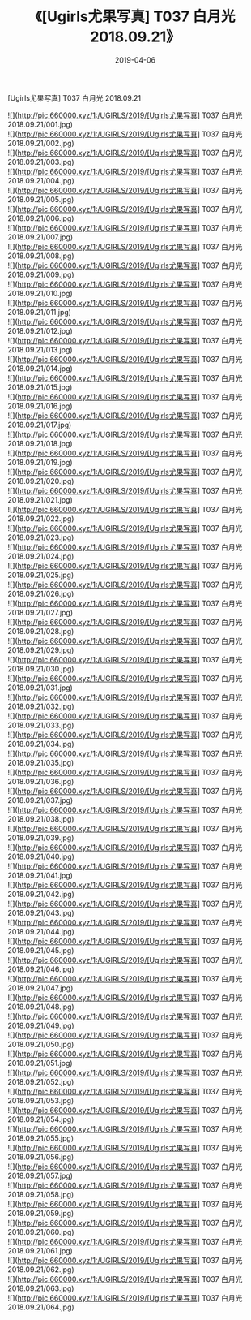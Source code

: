 ﻿---
layout: post
title:  《[Ugirls尤果写真] T037 白月光 2018.09.21》
date:   2019-04-06
img: http://pic.660000.xyz/1:/UGIRLS/2019/[Ugirls尤果写真] T037 白月光 2018.09.21/000.jpg
categories: [美女, 清纯, 唯美]
---

[Ugirls尤果写真] T037 白月光 2018.09.21

 ![](http://pic.660000.xyz/1:/UGIRLS/2019/[Ugirls尤果写真] T037 白月光 2018.09.21/001.jpg) <br>![](http://pic.660000.xyz/1:/UGIRLS/2019/[Ugirls尤果写真] T037 白月光 2018.09.21/002.jpg) <br>![](http://pic.660000.xyz/1:/UGIRLS/2019/[Ugirls尤果写真] T037 白月光 2018.09.21/003.jpg) <br>![](http://pic.660000.xyz/1:/UGIRLS/2019/[Ugirls尤果写真] T037 白月光 2018.09.21/004.jpg) <br>![](http://pic.660000.xyz/1:/UGIRLS/2019/[Ugirls尤果写真] T037 白月光 2018.09.21/005.jpg) <br>![](http://pic.660000.xyz/1:/UGIRLS/2019/[Ugirls尤果写真] T037 白月光 2018.09.21/006.jpg) <br>![](http://pic.660000.xyz/1:/UGIRLS/2019/[Ugirls尤果写真] T037 白月光 2018.09.21/007.jpg) <br>![](http://pic.660000.xyz/1:/UGIRLS/2019/[Ugirls尤果写真] T037 白月光 2018.09.21/008.jpg) <br>![](http://pic.660000.xyz/1:/UGIRLS/2019/[Ugirls尤果写真] T037 白月光 2018.09.21/009.jpg) <br>![](http://pic.660000.xyz/1:/UGIRLS/2019/[Ugirls尤果写真] T037 白月光 2018.09.21/010.jpg) <br>![](http://pic.660000.xyz/1:/UGIRLS/2019/[Ugirls尤果写真] T037 白月光 2018.09.21/011.jpg) <br>![](http://pic.660000.xyz/1:/UGIRLS/2019/[Ugirls尤果写真] T037 白月光 2018.09.21/012.jpg) <br>![](http://pic.660000.xyz/1:/UGIRLS/2019/[Ugirls尤果写真] T037 白月光 2018.09.21/013.jpg) <br>![](http://pic.660000.xyz/1:/UGIRLS/2019/[Ugirls尤果写真] T037 白月光 2018.09.21/014.jpg) <br>![](http://pic.660000.xyz/1:/UGIRLS/2019/[Ugirls尤果写真] T037 白月光 2018.09.21/015.jpg) <br>![](http://pic.660000.xyz/1:/UGIRLS/2019/[Ugirls尤果写真] T037 白月光 2018.09.21/016.jpg) <br>![](http://pic.660000.xyz/1:/UGIRLS/2019/[Ugirls尤果写真] T037 白月光 2018.09.21/017.jpg) <br>![](http://pic.660000.xyz/1:/UGIRLS/2019/[Ugirls尤果写真] T037 白月光 2018.09.21/018.jpg) <br>![](http://pic.660000.xyz/1:/UGIRLS/2019/[Ugirls尤果写真] T037 白月光 2018.09.21/019.jpg) <br>![](http://pic.660000.xyz/1:/UGIRLS/2019/[Ugirls尤果写真] T037 白月光 2018.09.21/020.jpg) <br>![](http://pic.660000.xyz/1:/UGIRLS/2019/[Ugirls尤果写真] T037 白月光 2018.09.21/021.jpg) <br>![](http://pic.660000.xyz/1:/UGIRLS/2019/[Ugirls尤果写真] T037 白月光 2018.09.21/022.jpg) <br>![](http://pic.660000.xyz/1:/UGIRLS/2019/[Ugirls尤果写真] T037 白月光 2018.09.21/023.jpg) <br>![](http://pic.660000.xyz/1:/UGIRLS/2019/[Ugirls尤果写真] T037 白月光 2018.09.21/024.jpg) <br>![](http://pic.660000.xyz/1:/UGIRLS/2019/[Ugirls尤果写真] T037 白月光 2018.09.21/025.jpg) <br>![](http://pic.660000.xyz/1:/UGIRLS/2019/[Ugirls尤果写真] T037 白月光 2018.09.21/026.jpg) <br>![](http://pic.660000.xyz/1:/UGIRLS/2019/[Ugirls尤果写真] T037 白月光 2018.09.21/027.jpg) <br>![](http://pic.660000.xyz/1:/UGIRLS/2019/[Ugirls尤果写真] T037 白月光 2018.09.21/028.jpg) <br>![](http://pic.660000.xyz/1:/UGIRLS/2019/[Ugirls尤果写真] T037 白月光 2018.09.21/029.jpg) <br>![](http://pic.660000.xyz/1:/UGIRLS/2019/[Ugirls尤果写真] T037 白月光 2018.09.21/030.jpg) <br>![](http://pic.660000.xyz/1:/UGIRLS/2019/[Ugirls尤果写真] T037 白月光 2018.09.21/031.jpg) <br>![](http://pic.660000.xyz/1:/UGIRLS/2019/[Ugirls尤果写真] T037 白月光 2018.09.21/032.jpg) <br>![](http://pic.660000.xyz/1:/UGIRLS/2019/[Ugirls尤果写真] T037 白月光 2018.09.21/033.jpg) <br>![](http://pic.660000.xyz/1:/UGIRLS/2019/[Ugirls尤果写真] T037 白月光 2018.09.21/034.jpg) <br>![](http://pic.660000.xyz/1:/UGIRLS/2019/[Ugirls尤果写真] T037 白月光 2018.09.21/035.jpg) <br>![](http://pic.660000.xyz/1:/UGIRLS/2019/[Ugirls尤果写真] T037 白月光 2018.09.21/036.jpg) <br>![](http://pic.660000.xyz/1:/UGIRLS/2019/[Ugirls尤果写真] T037 白月光 2018.09.21/037.jpg) <br>![](http://pic.660000.xyz/1:/UGIRLS/2019/[Ugirls尤果写真] T037 白月光 2018.09.21/038.jpg) <br>![](http://pic.660000.xyz/1:/UGIRLS/2019/[Ugirls尤果写真] T037 白月光 2018.09.21/039.jpg) <br>![](http://pic.660000.xyz/1:/UGIRLS/2019/[Ugirls尤果写真] T037 白月光 2018.09.21/040.jpg) <br>![](http://pic.660000.xyz/1:/UGIRLS/2019/[Ugirls尤果写真] T037 白月光 2018.09.21/041.jpg) <br>![](http://pic.660000.xyz/1:/UGIRLS/2019/[Ugirls尤果写真] T037 白月光 2018.09.21/042.jpg) <br>![](http://pic.660000.xyz/1:/UGIRLS/2019/[Ugirls尤果写真] T037 白月光 2018.09.21/043.jpg) <br>![](http://pic.660000.xyz/1:/UGIRLS/2019/[Ugirls尤果写真] T037 白月光 2018.09.21/044.jpg) <br>![](http://pic.660000.xyz/1:/UGIRLS/2019/[Ugirls尤果写真] T037 白月光 2018.09.21/045.jpg) <br>![](http://pic.660000.xyz/1:/UGIRLS/2019/[Ugirls尤果写真] T037 白月光 2018.09.21/046.jpg) <br>![](http://pic.660000.xyz/1:/UGIRLS/2019/[Ugirls尤果写真] T037 白月光 2018.09.21/047.jpg) <br>![](http://pic.660000.xyz/1:/UGIRLS/2019/[Ugirls尤果写真] T037 白月光 2018.09.21/048.jpg) <br>![](http://pic.660000.xyz/1:/UGIRLS/2019/[Ugirls尤果写真] T037 白月光 2018.09.21/049.jpg) <br>![](http://pic.660000.xyz/1:/UGIRLS/2019/[Ugirls尤果写真] T037 白月光 2018.09.21/050.jpg) <br>![](http://pic.660000.xyz/1:/UGIRLS/2019/[Ugirls尤果写真] T037 白月光 2018.09.21/051.jpg) <br>![](http://pic.660000.xyz/1:/UGIRLS/2019/[Ugirls尤果写真] T037 白月光 2018.09.21/052.jpg) <br>![](http://pic.660000.xyz/1:/UGIRLS/2019/[Ugirls尤果写真] T037 白月光 2018.09.21/053.jpg) <br>![](http://pic.660000.xyz/1:/UGIRLS/2019/[Ugirls尤果写真] T037 白月光 2018.09.21/054.jpg) <br>![](http://pic.660000.xyz/1:/UGIRLS/2019/[Ugirls尤果写真] T037 白月光 2018.09.21/055.jpg) <br>![](http://pic.660000.xyz/1:/UGIRLS/2019/[Ugirls尤果写真] T037 白月光 2018.09.21/056.jpg) <br>![](http://pic.660000.xyz/1:/UGIRLS/2019/[Ugirls尤果写真] T037 白月光 2018.09.21/057.jpg) <br>![](http://pic.660000.xyz/1:/UGIRLS/2019/[Ugirls尤果写真] T037 白月光 2018.09.21/058.jpg) <br>![](http://pic.660000.xyz/1:/UGIRLS/2019/[Ugirls尤果写真] T037 白月光 2018.09.21/059.jpg) <br>![](http://pic.660000.xyz/1:/UGIRLS/2019/[Ugirls尤果写真] T037 白月光 2018.09.21/060.jpg) <br>![](http://pic.660000.xyz/1:/UGIRLS/2019/[Ugirls尤果写真] T037 白月光 2018.09.21/061.jpg) <br>![](http://pic.660000.xyz/1:/UGIRLS/2019/[Ugirls尤果写真] T037 白月光 2018.09.21/062.jpg) <br>![](http://pic.660000.xyz/1:/UGIRLS/2019/[Ugirls尤果写真] T037 白月光 2018.09.21/063.jpg) <br>![](http://pic.660000.xyz/1:/UGIRLS/2019/[Ugirls尤果写真] T037 白月光 2018.09.21/064.jpg) <br>